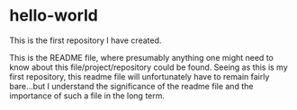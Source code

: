# hello-world
This is the first repository I have created.

This is the README file, where presumably anything one might need to know about this file/project/repository could be found. Seeing as this is my first repository, this readme file will unfortunately have to remain fairly bare...but I  understand the significance of the readme file and the importance of such a file in the long term.
